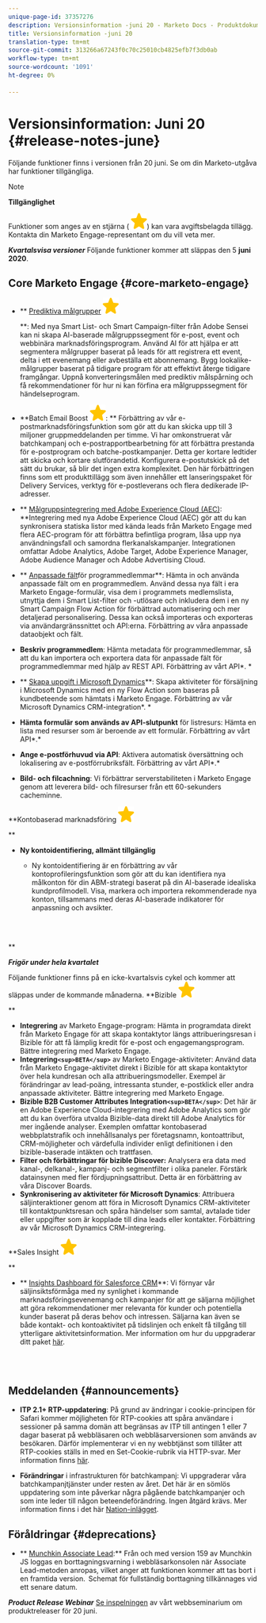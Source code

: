 ```yaml
---
unique-page-id: 37357276
description: Versionsinformation -juni 20 - Marketo Docs - Produktdokumentation
title: Versionsinformation -juni 20
translation-type: tm+mt
source-git-commit: 313266a67243f0c70c25010cb4825efb7f3db0ab
workflow-type: tm+mt
source-wordcount: '1091'
ht-degree: 0%

---
```



# Versionsinformation: Juni 20 {#release-notes-june}

Följande funktioner finns i versionen från 20 juni. Se om din Marketo-utgåva har funktioner tillgängliga.

>[!NOTE]
>
>**Tillgänglighet**
>
>Funktioner som anges av en stjärna ( ![(stjärna)](assets/star-yellow.svg)) kan vara avgiftsbelagda tillägg. Kontakta din Marketo Engage-representant om du vill veta mer.

***Kvartalsvisa versioner*** Följande funktioner kommer att släppas den 5 **juni 2020**.

## Core Marketo Engage {#core-marketo-engage}

* ** [Prediktiva målgrupper](https://help.marketo.com/hc/en-us/articles/360045746253) ![(stjärna)](assets/star-yellow.svg)

   **: Med nya Smart List- och Smart Campaign-filter från Adobe Sensei kan ni skapa AI-baserade målgruppssegment för e-post, event och webbinära marknadsföringsprogram. Använd AI för att hjälpa er att segmentera målgrupper baserat på leads för att registrera ett event, delta i ett evenemang eller avbeställa ett abonnemang. Bygg lookalike-målgrupper baserat på tidigare program för att effektivt återge tidigare framgångar. Uppnå konverteringsmålen med prediktiv målspårning och få rekommendationer för hur ni kan förfina era målgruppssegment för händelseprogram.
* **Batch Email Boost ![(stjärna)](assets/star-yellow.svg): ** Förbättring av vår e-postmarknadsföringsfunktion som gör att du kan skicka upp till 3 miljoner gruppmeddelanden per timme. Vi har omkonstruerat vår batchkampanj och e-postrapportbearbetning för att förbättra prestanda för e-postprogram och batche-postkampanjer. Detta ger kortare ledtider att skicka och kortare slutförandetid. Konfigurera e-postutskick på det sätt du brukar, så blir det ingen extra komplexitet. Den här förbättringen finns som ett produkttillägg som även innehåller ett lanseringspaket för Delivery Services, verktyg för e-postleverans och flera dedikerade IP-adresser.
* ** [Målgruppsintegrering med Adobe Experience Cloud (AEC)](https://docs.marketo.com/x/ogI6Ag): **Integrering med nya Adobe Experience Cloud (AEC) gör att du kan synkronisera statiska listor med kända leads från Marketo Engage med flera AEC-program för att förbättra befintliga program, låsa upp nya användningsfall och samordna flerkanalskampanjer. Integrationen omfattar Adobe Analytics, Adobe Target, Adobe Experience Manager, Adobe Audience Manager och Adobe Advertising Cloud.
* ** [Anpassade fält](https://docs.marketo.com/x/MQA6Ag)för programmedlemmar**: Hämta in och använda anpassade fält om en programmedlem. Använd dessa nya fält i era Marketo Engage-formulär, visa dem i programmets medlemslista, utnyttja dem i Smart List-filter och -utlösare och inkludera dem i en ny Smart Campaign Flow Action för förbättrad automatisering och mer detaljerad personalisering. Dessa kan också importeras och exporteras via användargränssnittet och API:erna. Förbättring av våra anpassade dataobjekt och fält.
* **Beskriv programmedlem**: Hämta metadata för programmedlemmar, så att du kan importera och exportera data för anpassade fält för programmedlemmar med hjälp av REST API. Förbättring av vårt API*. *

* ** [Skapa uppgift i Microsoft Dynamics](https://docs.marketo.com/x/jQM6Ag)**: Skapa aktiviteter för försäljning i Microsoft Dynamics med en ny Flow Action som baseras på kundbeteende som hämtats i Marketo Engage. Förbättring av vår Microsoft Dynamics CRM-integration*. *

* **Hämta formulär som används av API-slutpunkt** för listresurs: Hämta en lista med resurser som är beroende av ett formulär. Förbättring av vårt API*.*

* **Ange e-postförhuvud via API**: Aktivera automatisk översättning och lokalisering av e-postförrubriksfält. Förbättring av vårt API*.*

* **Bild- och filcachning**: Vi förbättrar serverstabiliteten i Marketo Engage genom att leverera bild- och filresurser från ett 60-sekunders cacheminne.

**Kontobaserad marknadsföring ![(stjärna)](assets/star-yellow.svg)

**

* **Ny kontoidentifiering, allmänt tillgänglig**

   * Ny kontoidentifiering är en förbättring av vår kontoprofileringsfunktion som gör att du kan identifiera nya målkonton för din ABM-strategi baserat på din AI-baserade idealiska kundprofilmodell. Visa, markera och importera rekommenderade nya konton, tillsammans med deras AI-baserade indikatorer för anpassning och avsikter.

<br> 

**

***Frigör under hela kvartalet***

Följande funktioner finns på en icke-kvartalsvis cykel och kommer att släppas under de kommande månaderna.
**Bizible ![(star)](assets/star-yellow.svg)

**

* **Integrering** av Marketo Engage-program: Hämta in programdata direkt från Marketo Engage för att skapa kontaktytor längs attribueringsresan i Bizible för att få lämplig kredit för e-post och engagemangsprogram. Bättre integrering med Marketo Engage.
* **Integrering`<sup>BETA</sup>`** av Marketo Engage-aktiviteter: Använd data från Marketo Engage-aktivitet direkt i Bizible för att skapa kontaktytor över hela kundresan och alla attribueringsmodeller. Exempel är förändringar av lead-poäng, intressanta stunder, e-postklick eller andra anpassade aktiviteter. Bättre integrering med Marketo Engage.
* **Bizible B2B Customer Attributes Integration`<sup>BETA</sup>`**: Det här är en Adobe Experience Cloud-integrering med Adobe Analytics som gör att du kan överföra utvalda Bizible-data direkt till Adobe Analytics för mer ingående analyser. Exemplen omfattar kontobaserad webbplatstrafik och innehållsanalys per företagsnamn, kontoattribut, CRM-möjligheter och värdefulla individer enligt definitionen i den bizible-baserade intäkten och trattfasen.
* **Filter och förbättringar för bizible Discover:** Analysera era data med kanal-, delkanal-, kampanj- och segmentfilter i olika paneler. Förstärk datainsynen med fler fördjupningsattribut. Detta är en förbättring av våra Discover Boards.
* **Synkronisering av aktiviteter för Microsoft Dynamics**: Attribuera säljinteraktioner genom att föra in Microsoft Dynamics CRM-aktiviteter till kontaktpunktsresan och spåra händelser som samtal, avtalade tider eller uppgifter som är kopplade till dina leads eller kontakter. Förbättring av vår Microsoft Dynamics CRM-integrering.

**Sales Insight ![(stjärna)](assets/star-yellow.svg)

**

* ** [Insights Dashboard för Salesforce CRM](https://docs.marketo.com/x/EoGMAg)**: Vi förnyar vår säljinsiktsförmåga med ny synlighet i kommande marknadsföringsevenemang och kampanjer för att ge säljarna möjlighet att göra rekommendationer mer relevanta för kunder och potentiella kunder baserat på deras behov och intressen. Säljarna kan även se både kontakt- och kontoaktivitet på tidslinjen och enkelt få tillgång till ytterligare aktivitetsinformation. Mer information om hur du uppgraderar ditt paket [här](https://docs.marketo.com/x/F4GMAg).

<br> 

## Meddelanden {#announcements}

* **ITP 2.1+ RTP-uppdatering**: På grund av ändringar i cookie-principen för Safari kommer möjligheten för RTP-cookies att spåra användare i sessioner på samma domän att begränsas av ITP till antingen 1 eller 7 dagar baserat på webbläsaren och webbläsarversionen som används av besökaren. Därför implementerar vi en ny webbtjänst som tillåter att RTP-cookies ställs in med en Set-Cookie-rubrik via HTTP-svar. Mer information finns [här](https://nation.marketo.com/t5/Knowledgebase/Browser-Cookie-Updates-How-Marketo-RTP-Is-Affected/ta-p/299603).

* **Förändringar** i infrastrukturen för batchkampanj: Vi uppgraderar våra batchkampanjtjänster under resten av året. Det här är en sömlös uppdatering som inte påverkar några pågående batchkampanjer och som inte leder till någon beteendeförändring. Ingen åtgärd krävs. Mer information finns i det här [Nation-inlägget](https://nation.marketo.com/t5/Product-Documents/Batch-Campaign-Processing-Infrastructure-Update/ta-p/301374).

## Föråldringar {#deprecations}

* ** [Munchkin Associate Lead](https://developers.marketo.com/blog/deprecation-of-munchkin-associate-lead-method/):** Från och med version 159 av Munchkin JS loggas en borttagningsvarning i webbläsarkonsolen när Associate Lead-metoden anropas, vilket anger att funktionen kommer att tas bort i en framtida version.  Schemat för fullständig borttagning tillkännages vid ett senare datum.

***Product Release Webinar*** [Se inspelningen](https://engage.marketo.com/June-Release-2020-On-Demand.html) av vårt webbseminarium om produktreleaser för 20 juni.
